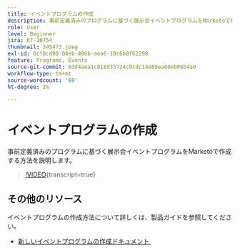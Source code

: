 ```yaml
---
title: イベントプログラムの作成
description: 事前定義済みのプログラムに基づく展示会イベントプログラムをMarketoで作成する方法を説明します。
role: User
level: Beginner
jira: KT-10754
thumbnail: 345473.jpeg
exl-id: 0cf8cd90-04eb-486b-aea6-10c6b8f62298
feature: Programs, Events
source-git-commit: 63d4aea1c818d35724c0cdc14e69ea00eb06b4a0
workflow-type: tm+mt
source-wordcount: '69'
ht-degree: 2%

---
```


# イベントプログラムの作成

事前定義済みのプログラムに基づく展示会イベントプログラムをMarketoで作成する方法を説明します。

>[!VIDEO](https://video.tv.adobe.com/v/3409796/?quality=12&learn=on&captions=jpn){transcript=true}

## その他のリソース

イベントプログラムの作成方法について詳しくは、製品ガイドを参照してください。

* [&#x200B; 新しいイベントプログラムの作成ドキュメント &#x200B;](https://experienceleague.adobe.com/docs/marketo/using/product-docs/demand-generation/events/understanding-events/create-a-new-event-program.html?lang=ja)
